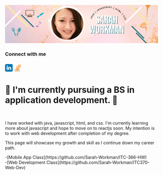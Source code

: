 <!--
**Sarah-Workman/Sarah-Workman** is a ✨ _special_ ✨ repository because its `README.md` (this file) appears on your GitHub profile.

Here are some ideas to get you started:

- 🔭 I’m currently working on ...
- 🌱 I’m currently learning ...
- 👯 I’m looking to collaborate on ...
- 🤔 I’m looking for help with ...
- 💬 Ask me about ...
- 📫 How to reach me: ...
- 😄 Pronouns: ...
- ⚡ Fun fact: ...
-->
<style>
    <link rel="stylesheet" href="style.css">
</style>
<div id="header" align="center">
<img src="headerImage.png" >

</div>
<div id="body">
<div id="connectionCard">
<h3 id="heading1" > Connect with me <h3>
<span><a href="https://linkedin.com/in/sarah-workman-239588184"><img src="linkedin.svg" width="5%" height="5%"></a></span>
<span><a href="https://stackoverflow.com/users/14133733/sarah-workman"><img src="stackoverflow.png" width="5%" height="5%" ></a></span>
</div>

<H1> 🌱 I'm currently pursuing a BS in application development. 🌱 </h1>
<br>
<p> I have worked with java, javascript, html, and css. I'm currently learning more about javascript and hope to move on to reactjs soon. My intention is to work with web development after completion of my degree. </p>
    
   

 <p> This page will showcase my growth and skill as I continue down my career path.</p>
    
<p> -[Mobile App Class](https://github.com/Sarah-Workman/ITC-366-HW)<br>
 -[Web Development Class](https://github.com/Sarah-Workman/ITC370-Web-Dev)
 </p>
</div>

